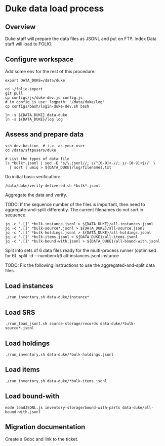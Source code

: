 # Duke data load process

## Overview

Duke staff will prepare the data files as JSONL and put on FTP.
Index Data staff will load to FOLIO.

## Configure workspace

Add some env for the rest of this procedure:

```
export DATA_DUKE=/data/duke
```

```
cd ~/folio-import
git pull
cp configs/js/duke-dev.js config.js
# in config.js use: logpath: '/data/duke/log'
cp configs/bash/login-duke-dev.sh bash

ln -s ${DATA_DUKE} data-duke
ln -s ${DATA_DUKE}/log log
```

## Assess and prepare data

```
ssh dev-bastion  # i.e. as your user
cd /data/sftpusers/duke

# List the types of data file
ls *bulk*.jsonl | sed -E 's/\.jsonl//; s/^[0-9]+-//; s/-[0-9]+$//' \
  | sort | uniq > ${DATA_DUKE}/log/filenames.txt
```

Do initial basic verification:

```
/data/duke/verify-delivered.sh *bulk*.jsonl
```

Aggregate the data and verify.

TODO: If the sequence number of the files is important, then need to aggregate-and-split differently. The current filenames do not sort in sequence.

```
jq -c '.[]' *bulk-instance.jsonl > ${DATA_DUKE}/all-instances.jsonl
jq -c '.[]' *bulk-source*.jsonl > ${DATA_DUKE}/all-source.jsonl
jq -c '.[]' *bulk-holdings.jsonl > ${DATA_DUKE}/all-holdings.jsonl
jq -c '.[]' *bulk-items.jsonl > ${DATA_DUKE}/all-items.jsonl
jq -c '.[]' *bulk-bound-with.jsonl > ${DATA_DUKE}/all-bound-with.jsonl
```

Split into sets of 6 data files ready for the multi-process runner (optimised for 6).
split -d --number=l/6 all-instances.jsonl instance

TODO: Fix the following instructions to use the aggregated-and-split data files.

## Load instances

```
./run_inventory.sh data-duke/instance*
```

## Load SRS

```
./run_load_jsonl.sh source-storage/records data-duke/*bulk-source*.jsonl
```

## Load holdings

```
./run_inventory.sh data-duke/*bulk-holdings.jsonl
```

## Load items

```
./run_inventory.sh data-duke/*bulk-items.jsonl
```

## Load bound-with

```
node loadJSONL.js inventory-storage/bound-with-parts data-duke/all-bound-with.jsonl
```

## Migration documentation

Create a Gdoc and link to the ticket.

